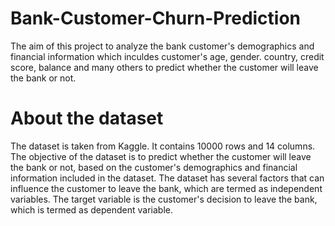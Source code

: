 # Bank-Customer-Churn-Prediction
The aim of this project to analyze the bank customer's demographics and financial information which inculdes customer's age, gender. country, credit score, balance and many others to predict whether the customer will leave the bank or not.
# About the dataset
The dataset is taken from Kaggle. It contains 10000 rows and 14 columns. The objective of the dataset is to predict whether the customer will leave the bank or not, based on the customer's demographics and financial information included in the dataset. The dataset has several factors that can influence the customer to leave the bank, which are termed as independent variables. The target variable is the customer's decision to leave the bank, which is termed as dependent variable.
